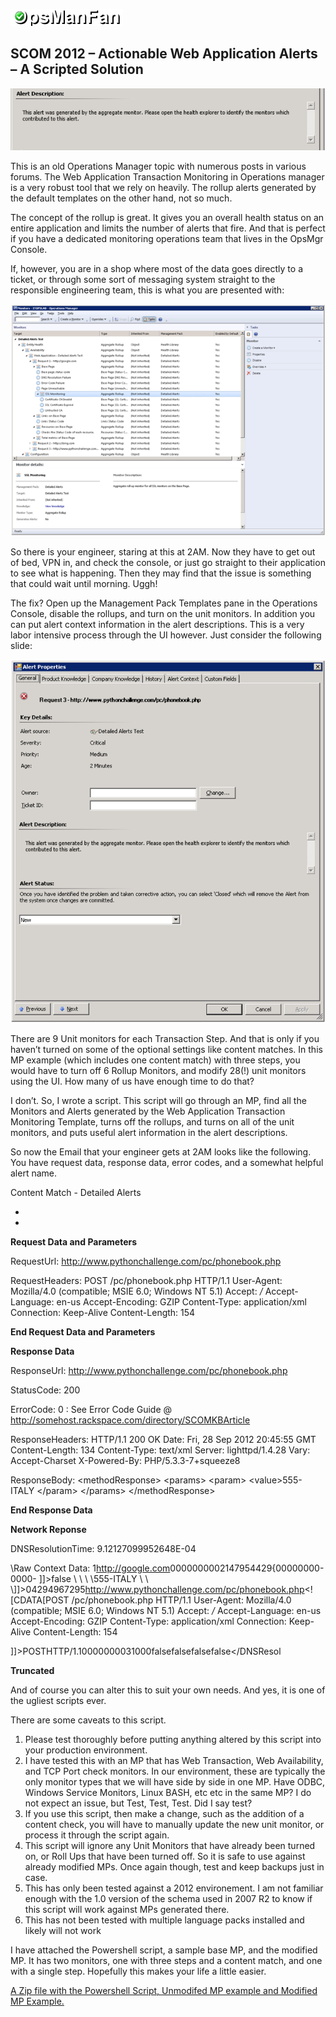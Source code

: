 ![Image](https://raw.githubusercontent.com/y0y0dyn3/opsmanfan/master/logo-trans.png)

## SCOM 2012 – Actionable Web Application Alerts – A Scripted Solution

![Image](https://raw.githubusercontent.com/y0y0dyn3/opsmanfan/master/ActionableWebAlerts/docs/Banner.png)

This is an old Operations Manager topic with numerous posts in various forums. The Web Application Transaction Monitoring in Operations manager is a very robust tool that we rely on heavily. The rollup alerts generated by the default templates on the other hand, not so much.

The concept of the rollup is great. It gives you an overall health status on an entire application and limits the number of alerts that fire. And that is perfect if you have a dedicated monitoring operations team that lives in the OpsMgr Console.

If, however, you are in a shop where most of the data goes directly to a ticket, or through some sort of messaging system straight to the responsible engineering team, this is what you are presented with:

![Image](https://raw.githubusercontent.com/y0y0dyn3/opsmanfan/master/ActionableWebAlerts/docs/UnitMonitors.png)

So there is your engineer, staring at this at 2AM. Now they have to get out of bed, VPN in, and check the console, or just go straight to their application to see what is happening. Then they may find that the issue is something that could wait until morning. Uggh!

The fix? Open up the Management Pack Templates pane in the Operations Console, disable the rollups, and turn on the unit monitors. In addition you can put alert context information in the alert descriptions. This is a very labor intensive process through the UI however. Just consider the following slide:


![Image](https://raw.githubusercontent.com/y0y0dyn3/opsmanfan/master/ActionableWebAlerts/docs/rollup.png)

There are 9 Unit monitors for each Transaction Step. And that is only if you haven’t turned on some of the optional settings like content matches. In this MP example (which includes one content match) with three steps, you would have to turn off 6 Rollup Monitors, and modify 28(!) unit monitors using the UI. How many of us have enough time to do that?

I don’t. So, I wrote a script. This script will go through an MP, find all the Monitors and Alerts generated by the Web Application Transaction Monitoring Template, turns off the rollups, and turns on all of the unit monitors, and puts useful alert information in the alert descriptions.

So now the Email that your engineer gets at 2AM looks like the following. You have request data, response data, error codes, and a somewhat helpful alert name.


Content Match - Detailed Alerts

*
*

****Request Data and Parameters****

RequestUrl: http://www.pythonchallenge.com/pc/phonebook.php

RequestHeaders: POST /pc/phonebook.php HTTP/1.1
User-Agent: Mozilla/4.0 (compatible; MSIE 6.0; Windows NT 5.1)
Accept: */*
Accept-Language: en-us
Accept-Encoding: GZIP
Content-Type: application/xml
Connection: Keep-Alive
Content-Length: 154



****End Request Data and Parameters****


****Response Data****

ResponseUrl: http://www.pythonchallenge.com/pc/phonebook.php

StatusCode: 200

ErrorCode: 0 : See Error Code Guide @ http://somehost.rackspace.com/directory/SCOMKBArticle

ResponseHeaders: HTTP/1.1 200 OK
Date: Fri, 28 Sep 2012 20:45:55 GMT
Content-Length: 134
Content-Type: text/xml
Server: lighttpd/1.4.28
Vary: Accept-Charset
X-Powered-By: PHP/5.3.3-7+squeeze8



ResponseBody: <?xml version="1.0"?>
\<methodResponse>
\<params>
\<param>
\<value><string>555-ITALY</string></value>
\</param>
\</params>
\</methodResponse>

****End Response Data****


****Network Reponse****

DNSResolutionTime: 9.12127099952648E-04

\Raw Context Data: <DataItem type="Microsoft.SystemCenter.WebApplication.WebApplicationData" time="2012-09-28T15:45:53.0041177-05:00" sourceHealthServiceId="4AEC9B8F-4E7F-552B-C0AD-C2B21161B85D"><RequestResults><RequestResult Id="1"><State>1</State><BasePageData><ResponseUrl>http://google.com</ResponseUrl><DNSResolutionTime>0</DNSResolutionTime><TCPConnectTime>0</TCPConnectTime><TimeToFirstByte>0</TimeToFirstByte><TimeToLastByte>0</TimeToLastByte><RedirectTime>0</RedirectTime><DownloadTime>0</DownloadTime><TotalResponseTime>0</TotalResponseTime><ContentSize>0</ContentSize><StatusCode>0</StatusCode><ErrorCode>2147954429</ErrorCode><ContentHash>{00000000-0000-
\]]></ResponseHeaders><ContentChanged Type="Boolean">false</ContentChanged><ResponseBody><![CDATA[<?xml version="1.0"?>
\<methodResponse>
\<params>
\<param>
\<value><string>555-ITALY</string></value>
\</param>
\</params>
\</methodResponse>]]></ResponseBody><SecureFailureCode>0</SecureFailureCode><DaysToExpiry>4294967295</DaysToExpiry><RequestUrl>http://www.pythonchallenge.com/pc/phonebook.php</RequestUrl><RequestHeaders><![CDATA[POST /pc/phonebook.php HTTP/1.1
User-Agent: Mozilla/4.0 (compatible; MSIE 6.0; Windows NT 5.1)
Accept: */*
Accept-Language: en-us
Accept-Encoding: GZIP
Content-Type: application/xml
Connection: Keep-Alive
Content-Length: 154

\]]></RequestHeaders><Verb>POST</Verb><Version>HTTP/1.1</Version><DNSResolutionTimeEvalResult>0</DNSResolutionTimeEvalResult><TCPConnectTimeEvalResult>0</TCPConnectTimeEvalResult><TimeToFirstByteEvalResult>0</TimeToFirstByteEvalResult><TimeToLastByteEvalResult>0</TimeToLastByteEvalResult><RedirectTimeEvalResult>0</RedirectTimeEvalResult><DownloadTimeEvalResult>0</DownloadTimeEvalResult><TotalResponseTimeEvalResult>0</TotalResponseTimeEvalResult><ContentSizeEvalResult>0</ContentSizeEvalResult><ResponseBodyEvalResult>3</ResponseBodyEvalResult><StatusCodeEvalResult>1</StatusCodeEvalResult><ErrorCodeEvalResult>0</ErrorCodeEvalResult><CustomCriteriaEvalResult>0</CustomCriteriaEvalResult><DaysToExpiryEvalResult>0</DaysToExpiryEvalResult><CertificateExpired Type="Boolean">false</CertificateExpired><CertificateAuthorityUntrusted Type="Boolean">false</CertificateAuthorityUntrusted><CertificateCNInvalid Type="Boolean">false</CertificateCNInvalid><DNSResolutionFailure Type="Boolean">false</DNSResol
		

******Truncated******

And of course you can alter this to suit your own needs. And yes, it is one of the ugliest scripts ever.

There are some caveats to this script.

1. Please test thoroughly before putting anything altered by this script into your production environment.
2. I have tested this with an MP that has Web Transaction, Web Availability, and TCP Port check monitors. 
   In our environment, these are typically the only monitor types that we will have side by side in one MP.
   Have ODBC, Windows Service Monitors, Linux BASH, etc etc in the same MP? I do not expect an issue, but Test, Test, Test. Did I say test?
3. If you use this script, then make a change, such as the addition of a content check, you will have to manually update the new unit monitor, or process it through the script again.
4. This script will ignore any Unit Monitors that have already been turned on, or Roll Ups that have been turned off.
   So it is safe to use against already modified MPs. Once again though, test and keep backups just in case.
5. This has only been tested against a 2012 environement. I am not familiar enough with the 1.0 version of the schema used in 2007 R2 to know
   if this script will work against MPs generated there.
6. This has not been tested with multiple language packs installed and likely will not work

I have attached the Powershell script, a sample base MP, and the modified MP. It has two monitors, one with three steps and a content match, and one with a single step. Hopefully this makes your life a little easier.

[A Zip file with the Powershell Script, Unmodifed MP example and Modified MP Example.](https://raw.githubusercontent.com/y0y0dyn3/opsmanfan/master/ActionableWebAlerts/docs/DetailedAlerts.zip)

